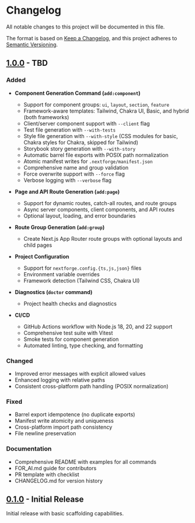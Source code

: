 # Changelog

All notable changes to this project will be documented in this file.

The format is based on [Keep a Changelog](https://keepachangelog.com/en/1.0.0/),
and this project adheres to [Semantic Versioning](https://semver.org/spec/v2.0.0.html).

## [1.0.0] - TBD

### Added

- **Component Generation Command (`add:component`)**
  - Support for component groups: `ui`, `layout`, `section`, `feature`
  - Framework-aware templates: Tailwind, Chakra UI, Basic, and hybrid (both frameworks)
  - Client/server component support with `--client` flag
  - Test file generation with `--with-tests`
  - Style file generation with `--with-style` (CSS modules for basic, Chakra styles for Chakra, skipped for Tailwind)
  - Storybook story generation with `--with-story`
  - Automatic barrel file exports with POSIX path normalization
  - Atomic manifest writes for `.nextforge/manifest.json`
  - Comprehensive name and group validation
  - Force overwrite support with `--force` flag
  - Verbose logging with `--verbose` flag

- **Page and API Route Generation (`add:page`)**
  - Support for dynamic routes, catch-all routes, and route groups
  - Async server components, client components, and API routes
  - Optional layout, loading, and error boundaries

- **Route Group Generation (`add:group`)**
  - Create Next.js App Router route groups with optional layouts and child pages

- **Project Configuration**
  - Support for `nextforge.config.{ts,js,json}` files
  - Environment variable overrides
  - Framework detection (Tailwind CSS, Chakra UI)

- **Diagnostics (`doctor` command)**
  - Project health checks and diagnostics

- **CI/CD**
  - GitHub Actions workflow with Node.js 18, 20, and 22 support
  - Comprehensive test suite with Vitest
  - Smoke tests for component generation
  - Automated linting, type checking, and formatting

### Changed

- Improved error messages with explicit allowed values
- Enhanced logging with relative paths
- Consistent cross-platform path handling (POSIX normalization)

### Fixed

- Barrel export idempotence (no duplicate exports)
- Manifest write atomicity and uniqueness
- Cross-platform import path consistency
- File newline preservation

### Documentation

- Comprehensive README with examples for all commands
- FOR_AI.md guide for contributors
- PR template with checklist
- CHANGELOG.md for version history

## [0.1.0] - Initial Release

Initial release with basic scaffolding capabilities.

[1.0.0]: https://github.com/forged/nextforge/releases/tag/v1.0.0
[0.1.0]: https://github.com/forged/nextforge/releases/tag/v0.1.0
